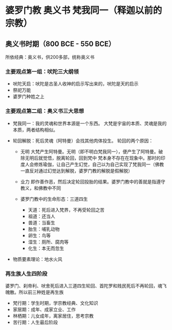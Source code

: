 # 婆罗门教 奥义书 梵我同一（释迦以前的宗教）

## 奥义书时期（800 BCE - 550 BCE）

所依经典：奥义书，供200多部，统称奥义书

### 主要观点第一组：吠陀三大纲领

- 吠陀天启：吠陀是古圣人收神的启示写出来的，吠陀是天的启示
- 祭祀万能
- 婆罗门种姓之上

### 主要观点第二组：奥义书三大思想

- 梵我同一：我的灵魂和世界本源是一个东西。
    大梵是宇宙的本质、灵魂是我的本质，两者结构相似。
- 轮回解脱：死后灵魂（阿特曼）会找其他肉体投生。
    轮回的两个原因：
    - 无明
        大梵产生阿特曼。无明（即不明白梵我同一），便产生了阿特曼。破除无明后就觉悟，脱离轮回，回到梵中
        梵本身不存在在现象中。那时的印度人会修炼瑜伽，让自己产生幻觉，自己以为自己实现了梵我同一（佛教一直反对通过幻觉达到解脱，婆罗门教的解脱是假解脱）
    - 业力
        即作善作恶，然后决定轮回投胎的结果。婆罗门教中的善就是指遵守教义，和佛教中不同

    - 婆罗门教中的生命形态：三道四生
        - 天道：死后进入梵界，不再受轮回之苦
        - 祖道：还当人
        - 兽道：当畜生
        - 胎生：哺乳动物
        - 卵生：鸟等
        - 湿生：厕所、腐肉等
        - 化生：本无而忽生

- 物质要素理论：地水火风

### 再生族人生四阶段

婆罗门、刹帝利、吠舍死后进入三道四生轮回、首陀罗和贱民死后不再轮回，魂飞魄散。所以前三种姓是再生族

- 梵行期：学生时期，学宗教经典、文化知识
- 家居期：成年、成家立业、工作
- 林栖期：儿女成年，离家居住，思考宗教
- 苦行期：人生最后阶段